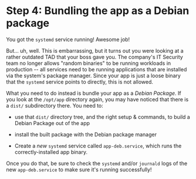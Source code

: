 Step 4: Bundling the app as a Debian package
============================================

You got the `systemd` service running! Awesome job!

But... uh, well. This is embarrassing, but it turns out you were looking at a
rather outdated TAD that your boss gave you. The company's IT Security team no
longer allows "random binaries" to be running workloads in production -- all
services need to be running applications that are installed via the system's
package manager. Since your app is just a loose binary that the `systemd`
service points to directly, this is not allowed.

What you need to do instead is bundle your app as a *Debian Package*. If you
look at the `/opt/app` directory again, you may have noticed that there is a
`dist/` subdirectory there. You need to:

- use that `dist/` directory tree, and the right setup & commands, to build a
  Debian Package out of the app

- install the built package with the Debian package manager

- Create a *new* `systemd` service called `app-deb.service`, which runs the
  correctly-installed app binary.

Once you do that, be sure to check the `systemd` and/or `journald` logs of the
new `app-deb.service` to make sure it's running successfully!

